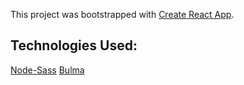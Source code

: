 This project was bootstrapped with [Create React App](https://github.com/facebook/create-react-app).

## Technologies Used:

[Node-Sass](https://github.com/sass/node-sass)
[Bulma](https://bulma.io/)

